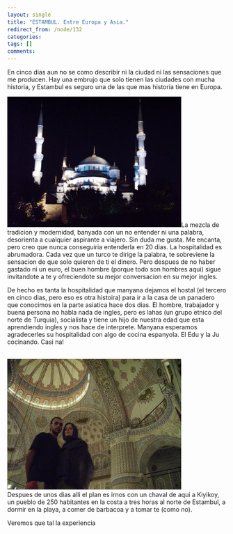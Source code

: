 ```yaml
---
layout: single
title: "ESTAMBUL. Entre Europa y Asia."
redirect_from: /node/132
categories:
tags: []
comments: 
---
```

En cinco dias aun no se como describir ni la ciudad ni las sensaciones que me producen. Hay una embrujo que solo tienen las ciudades con mucha historia, y Estambul es seguro una de las que mas historia tiene en Europa.  

![](/images/posts/2005-07-18-estambul-entre-europa-y-asia/IMG_01362.jpg)La mezcla de tradicion y modernidad, banyada con un no entender ni una palabra, desorienta a cualquier aspirante a viajero. Sin duda me gusta. Me encanta, pero creo que nunca conseguiria entenderla en 20 dias. La hospitalidad es abrumadora. Cada vez que un turco te dirige la palabra, te sobreviene la sensacion de que solo quieren de ti el dinero. Pero despues de no haber gastado ni un euro, el buen hombre (porque todo son hombres aqui) sigue invitandote a te y ofreciendote su mejor conversacion en su mejor ingles.  

De hecho es tanta la hospitalidad que manyana dejamos el hostal (el tercero en cinco dias, pero eso es otra histoira) para ir a la casa de un panadero que conocimos en la parte asiatica hace dos dias. El hombre, trabajador y buena persona no habla nada de ingles, pero es lahas (un grupo etnico del norte de Turquia), socialista y tiene un hijo de nuestra edad que esta aprendiendo ingles y nos hace de interprete. Manyana esperamos agradecerles su hospitalidad con algo de cocina espanyola. El Edu y la Ju cocinando. Casi na!  

[](http://photos1.blogger.com/blogger/4149/854/1600/PIC_0118.jpg)  
![](/images/posts/2005-07-18-estambul-entre-europa-y-asia/IMG_01232.jpg)  
Despues de unos dias alli el plan es irnos con un chaval de aqui a Kiyikoy, un pueblo de 250 habitantes en la costa a tres horas al norte de Estambul, a dormir en la playa, a comer de barbacoa y a tomar te (como no).  

Veremos que tal la experiencia
